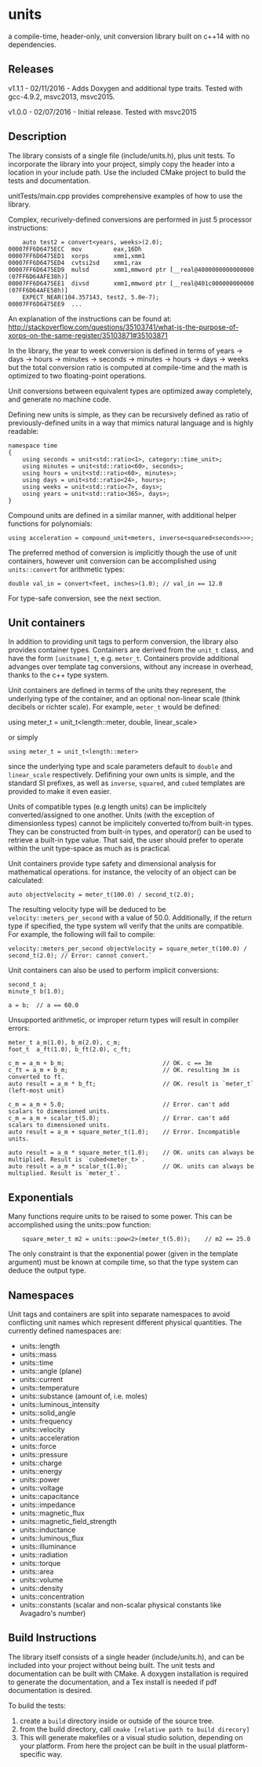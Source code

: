 # units
a compile-time, header-only, unit conversion library built on c++14 with no dependencies.

Releases
--------

v1.1.1 - 02/11/2016	- Adds Doxygen and additional type traits. Tested with gcc-4.9.2, msvc2013, msvc2015.

v1.0.0 - 02/07/2016	- Initial release. Tested with msvc2015

Description
-----------

The library consists of a single file (include/units.h), plus unit tests. To incorporate the library into your project, simply copy the header into a location in your include path. Use the included CMake project to build the tests and documentation.

unitTests/main.cpp provides comprehensive examples of how to use the library.

Complex, recurively-defined conversions are performed in just 5 processor instructions:

		auto test2 = convert<years, weeks>(2.0);
	00007FF6D6475ECC  mov         eax,16Dh  
	00007FF6D6475ED1  xorps       xmm1,xmm1  
	00007FF6D6475ED4  cvtsi2sd    xmm1,rax  
	00007FF6D6475ED9  mulsd       xmm1,mmword ptr [__real@4000000000000000 (07FF6D64AFE38h)]  
	00007FF6D6475EE1  divsd       xmm1,mmword ptr [__real@401c000000000000 (07FF6D64AFE58h)] 
		EXPECT_NEAR(104.357143, test2, 5.0e-7);
	00007FF6D6475EE9  ...

An explanation of the instructions can be found at: http://stackoverflow.com/questions/35103741/what-is-the-purpose-of-xorps-on-the-same-register/35103871#35103871

In the library, the year to week conversion is defined in terms of
years -> days -> hours -> minutes -> seconds -> minutes -> hours -> days -> weeks
but the total conversion ratio is computed at compile-time and the math is optimized to two floating-point operations.

Unit conversions between equivalent types are optimized away completely, and generate no machine code.

Defining new units is simple, as they can be recursively defined as ratio of previously-defined units in a way that mimics natural language and is highly readable:

	namespace time
	{
		using seconds = unit<std::ratio<1>, category::time_unit>;
		using minutes = unit<std::ratio<60>, seconds>;
		using hours = unit<std::ratio<60>, minutes>;
		using days = unit<std::ratio<24>, hours>;
		using weeks = unit<std::ratio<7>, days>;
		using years = unit<std::ratio<365>, days>;
	}

Compound units are defined in a similar manner, with additional helper functions for polynomials:

	using acceleration = compound_unit<meters, inverse<squared<seconds>>>;
	
The preferred method of conversion is implicitly though the use of unit containers, however unit conversion can be accomplished using `units::convert` for arithmetic types:

	double val_in = convert<feet, inches>(1.0);	// val_in == 12.0
	
For type-safe conversion, see the next section.

Unit containers
---------------

In addition to providing unit tags to perform conversion, the library also provides container types. Containers are derived from the `unit_t` class, and have the form `[unitname]_t`, e.g. `meter_t`. Containers provide additional advanges over template tag conversions, without any increase in overhead, thanks to the c++ type system.

Unit containers are defined in terms of the units they represent, the underlying type of the container, and an optional non-linear scale (think decibels or richter scale). For example, `meter_t` would be defined: 

   using meter_t = unit_t<length::meter, double, linear_scale>

or simply 

    using meter_t = unit_t<length::meter>

since the underlying type and scale parameters default to `double` and `linear_scale` respectively. Defifining your own units is simple, and the standard SI prefixes, as well as `inverse`, `squared`, and `cubed` templates are provided to make it even easier.

Units of compatible types (e.g length units) can be implicitely converted/assigned to one another. Units (with the exception of dimensionless types) cannot be implicitely converted to/from built-in types. They can be constructed from built-in types, and operator() can be used to retrieve a built-in type value. That said, the user should prefer to operate within the unit type-space as much as is practical. 

Unit containers provide type safety and dimensional analysis for mathematical operations. for instance, the velocity of an object can be calculated:

    auto objectVelocity = meter_t(100.0) / second_t(2.0);

The resulting velocity type will be deduced to be `velocity::meters_per_second` with a value of 50.0. Additionally, if the return type if specified, the type system wll verify that the units are compatible. For example, the following will fail to compile:

    velocity::meters_per_second objectVelocity = square_meter_t(100.0) / second_t(2.0); // Error: cannot convert.`

Unit containers can also be used to perform implicit conversions:

	second_t a;
	minute_t b(1.0);
	
	a = b;	// a == 60.0

Unsupported arithmetic, or improper return types will result in compiler errors:

	meter_t a_m(1.0), b_m(2.0), c_m;
	foot_t	a_ft(1.0), b_ft(2.0), c_ft;
	
	c_m = a_m + b_m;							// OK. c == 3m
	c_ft = a_m + b_m;							// OK. resulting 3m is converted to ft.
	auto result = a_m * b_ft;					// OK. result is `meter_t` (left-most unit)
	
	c_m = a_m + 5.0;							// Error. can't add scalars to dimensioned units.
	c_m = a_m + scalar_t(5.0);					// Error. can't add scalars to dimensioned units.
	auto result = a_m + square_meter_t(1.0);	// Error. Incompatible units.
	
	auto result = a_m * square_meter_t(1.0);	// OK. units can always be multiplied. Result is `cubed<meter_t>`.
	auto result = a_m * scalar_t(1.0); 			// OK. units can always be multiplied. Result is `meter_t`.
	
Exponentials
------------

Many functions require units to be raised to some power. This can be accomplished using the units::pow function:

		square_meter_t m2 = units::pow<2>(meter_t(5.0));	// m2 == 25.0
		
The only constraint is that the exponential power (given in the template argument) must be known at compile time, so that the type system can deduce the output type.

Namespaces
----------

Unit tags and containers are split into separate namespaces to avoid conflicting unit names which represent different physical quantities. The currently defined namespaces are:

- units::length
- units::mass
- units::time
- units::angle (plane)
- units::current
- units::temperature
- units::substance (amount of, i.e. moles)
- units::luminous_intensity
- units::solid_angle
- units::frequency
- units::velocity
- units::acceleration
- units::force
- units::pressure
- units::charge
- units::energy
- units::power
- units::voltage
- units::capacitance
- units::impedance
- units::magnetic_flux
- units::magnetic_field_strength
- units::inductance
- units::luminous_flux
- units::illuminance
- units::radiation
- units::torque
- units::area
- units::volume
- units::density
- units::concentration
- units::constants (scalar and non-scalar physical constants like Avagadro's number)

Build Instructions
------------------

The library itself consists of a single header (include/units.h), and can be included into your project without being built. The unit tests and documentation can be built with CMake. A doxygen installation is required to generate the documentation, and a Tex install is needed if pdf documentation is desired.

To build the tests:

1. create a `build` directory inside or outside of the source tree.
2. from the build directory, call `cmake [relative path to build direcory]`
3. This will generate makefiles or a visual studio solution, depending on your platform. From here the project can be built in the usual platform-specific way.

